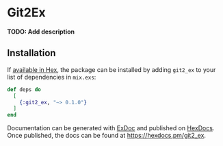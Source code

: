 # Git2Ex

**TODO: Add description**

## Installation

If [available in Hex](https://hex.pm/docs/publish), the package can be installed
by adding `git2_ex` to your list of dependencies in `mix.exs`:

```elixir
def deps do
  [
    {:git2_ex, "~> 0.1.0"}
  ]
end
```

Documentation can be generated with [ExDoc](https://github.com/elixir-lang/ex_doc)
and published on [HexDocs](https://hexdocs.pm). Once published, the docs can
be found at <https://hexdocs.pm/git2_ex>.

